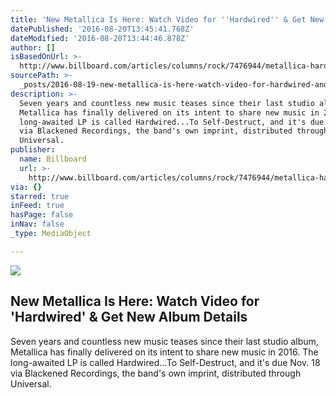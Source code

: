 ```yaml
---
title: 'New Metallica Is Here: Watch Video for ''Hardwired'' & Get New Album Details'
datePublished: '2016-08-20T13:45:41.768Z'
dateModified: '2016-08-20T13:44:46.878Z'
author: []
isBasedOnUrl: >-
  http://www.billboard.com/articles/columns/rock/7476944/metallica-hardwired-to-self-destruct-new-album-video-2016
sourcePath: >-
  _posts/2016-08-19-new-metallica-is-here-watch-video-for-hardwired-and-get-new.md
description: >-
  Seven years and countless new music teases since their last studio album,
  Metallica has finally delivered on its intent to share new music in 2016. The
  long-awaited LP is called Hardwired...To Self-Destruct, and it's due Nov. 18
  via Blackened Recordings, the band's own imprint, distributed through
  Universal.
publisher:
  name: Billboard
  url: >-
    http://www.billboard.com/articles/columns/rock/7476944/metallica-hardwired-to-self-destruct-new-album-video-2016
via: {}
starred: true
inFeed: true
hasPage: false
inNav: false
_type: MediaObject

---
```

<article style=""><img src="http://www.billboard.com/files/media/metallica-press-wall-billboard-1548.jpg" /><h1>New Metallica Is Here: Watch Video for 'Hardwired' &amp; Get New Album Details</h1><p>Seven years and countless new music teases since their last studio album, Metallica has finally delivered on its intent to share new music in 2016. The long-awaited LP is called Hardwired...To Self-Destruct, and it's due Nov. 18 via Blackened Recordings, the band's own imprint, distributed through Universal.</p></article>